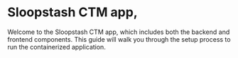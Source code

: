 # Sloopstash CTM app,
Welcome to the Sloopstash CTM app, which includes both the backend and frontend components. This guide will walk you through the setup process to run the containerized application.